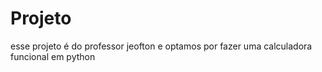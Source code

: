 # Projeto 
esse projeto é do professor jeofton e optamos por fazer uma calculadora funcional em python